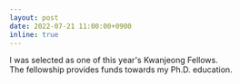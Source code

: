 ```yaml
---
layout: post
date: 2022-07-21 11:00:00+0900
inline: true
---
```


I was selected as one of this year's Kwanjeong Fellows.  
The fellowship provides funds towards my Ph.D. education.

